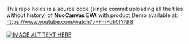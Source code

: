This repo holds is a source code (single commit uploading all the files without history) of **NuoCanvas EVA** with product Demo available at:<br />
https://www.youtube.com/watch?v=FmFuk0IYNt8<br />
<br />
[![IMAGE ALT TEXT HERE](https://img.youtube.com/vi/FmFuk0IYNt8/0.jpg)](https://www.youtube.com/watch?v=FmFuk0IYNt8)
<br />
